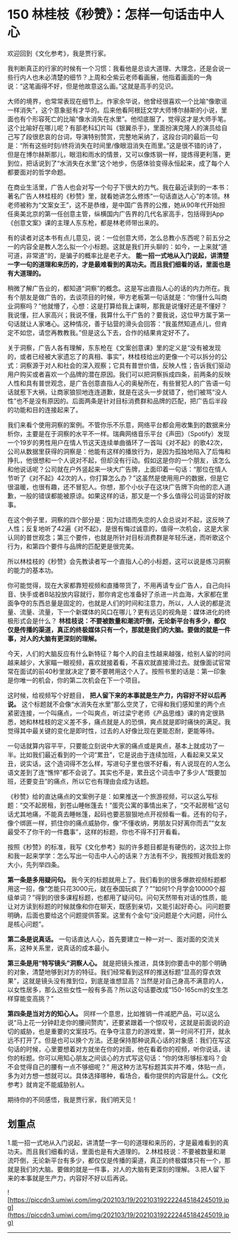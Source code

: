 # 150 林桂枝《秒赞》：怎样一句话击中人心

欢迎回到《文化参考》，我是贾行家。

我判断真正的行家的时候有一个习惯：我看他是总谈大道理、大理念，还是会说一些行内人也未必清楚的细节？上周和仝紫云老师看画展，他指着画面的一角说：“这笔画得不好，但是他故意这么画。”这就是高手的见识。

大师的境界，也常常表现在细节上。作家余华说，他曾经很喜欢一个比喻“像歌谣一样消失”，这个意象挺有才华的。后来他看阿根廷文学大师博尔赫斯的小说，里面也有个形容死亡的比喻“像水消失在水里”。他彻底服了，觉得这才是大师手笔。这个比喻好在哪儿呢？有部老科幻片叫《银翼杀手》，里面扮演克隆人的演员给自己写了段很悲哀的台词，导演特别赞赏，完整地采纳了，这段台词的最后一句是：“所有这些时刻/终将消失在时间里/像眼泪消失在雨里。”这是很不错的诗了，但是在博尔赫斯那儿，眼泪和雨水的情景，又可以像炼钢一样，提炼得更利落，更到位，把话说到了“水消失在水里”这个地步，伤感体验变得永恒起来，成了每个人都要面对的哲学命题。

在商业生活里，广告人也会对写一个句子下很大的力气。我在最近读到的一本书：著名广告人林桂枝的《秒赞》里，就看她讲怎么修炼“一句话直达人心”的本领。林老师被称为“文案女王”，这不是恭维，是中国广告界的公推，她从90年代开始担任奥美北京的第一任创意主管，纵横国内广告界的几代名家高手，包括得到App《创意文案》课的主理人东东枪，都是林老师带出来的。

有的读者对这本书有点儿意见，说：一位创意大师，怎么总教小东西呢？前五分之一的内容全是教人怎么拟一个小标题。这就是我们开头聊的：如今，一上来就“道可道，非常道”的，是骗子的概率比是老子大。 **能一招一式地从入门说起，讲清楚一字一句的道理和来历的，才是最难看到的真功夫。而且我们细看的话，里面也是有大道理的。**

稍微了解广告业的，都知道“洞察”的概念。这是写出直指人心的话的内力所在。我有个朋友是做广告的，去谈项目的时候，甲方老板第一句话就是：“你懂什么叫商业洞察吗？”他就懵了，心想：这是打算给我上课啊，那我是说懂好还是不懂好？我说懂，拦人家高兴；我说不懂，我算什么干广告的？要我说，这位甲方属于第一句话就让人家堵心。这种情况，善于钻营的滑头会回答：“我虽然知道点儿，但肯定不如您，请您再教教我。”但是这么下去，合作的结果肯定好不了。

关于洞察，广告人各有理解，东东枪在《文案创意课》里的定义是“没有被发现的，或者已经被大家遗忘了的真相、事实”，林桂枝给出的更像一个可以拆分的公式：洞察源于对人和社会的深入观察；它具有普世价值，反映人性；告诉我们驱动用户购买或者喜欢一个品牌的潜在原因。我们可以把洞察拆成四条，前两条的反映人性和具有普世观念，是广告创意直指人心的奥秘所在，有些冒犯人的广告语一句话就惹下大祸，让商家狼狈地连连道歉，就是在这头一步就错了，他们被骂“没人性”也不是没有原因的。后面两条是针对目标消费群和品牌的匹配，把广告后半段的功能和目的连接起来了。

我们来看个使用洞察的案例。不管你乐不乐意，网络平台都会用收集到的数据来分析你，主要是在于洞察的水平不一样。瑞典网络音乐平台《声田》（Spotify）发现一个19岁的男性用户在情人节这天连续单曲循环了一首叫《对不起》的歌42次，公司从数据里获得的洞察是：他能有这样的播放行为，是因为孤独地陷入了后悔和挣扎，他很想和一个人说对不起，但却没有行动。假如这是你的一个朋友，该怎么和他说话呢？公司就在户外竖起来一块大广告牌，上面印着一句话：“那位在情人节听了《对不起》42次的人，你打算怎么办？”这虽然是使用用户的数据，但是它很温暖，也很有趣，还不冒犯人。你想，那个小伙子在这块广告牌下向他的恋人道歉，一般的错误都能被原谅。如果这样的话，那又是一个多么值得公司运营的好故事。

在这个例子里，洞察的四个部分是：因为过错而失恋的人会总说对不起，这反映了人性；反复地听了42遍《对不起》，是很有悔过诚意的，值得一次机会，这是大家认同的普世观念；第三个要件，也就是所针对目标消费群是年轻乐迷，而听歌这个行为，和第四个要件与品牌的匹配更是很完美。

所以林桂枝的《秒赞》会先教读者写一个直指人心的小标题，这可以说是练习洞察的能力的基本功。

你可能觉得，现在大家都靠短视频和直播带货了，不用再请专业广告人，自己向抖音、快手或者B站投放内容就行，那你肯定也准备好了杀进一片血海，大家都在里面争夺的东西总量是固定的，也就是人们的时间和注意力，所以，人人说的都是流量、流量、流量，下一个新媒体的风口在哪儿？更有远见的视角是：媒体进化的终极形式会是什么？ **林桂枝说：不要被数量和潮流吓倒，无论新平台有多少，都仅仅是传播的渠道，真正的终极媒体只有一个，那就是我们的大脑。要做的就是一件事，对人的大脑有更深刻的理解。**

今天，人们的大脑反应有什么新特征？每个人的自主性越来越强，给别人留的时间越来越少，大家瞄一眼视频，喜欢就接着看，不喜欢就直接滑过去。就像面试官常常在面试的前40秒里就决定了要不要聘用这个人了。按照书里的话是：第一印象是你唯一的机会，你的第二次机会在下一个项目。

这时候，给视频写个好题目， **把人留下来的本事就是生产力，内容好不好以后再说。** 这个标题就不会像“水消失在水里”那么空灵了，它得和我们感知里的两个点紧密连接，一个叫痛点，一个叫爽点，听过梁宁老师《产品思维》课的肯定很熟悉，她和林桂枝的定义差不多，痛点就是人的恐惧，爽点就是即时痛快的满足。我觉得其中最关键的变化是即时性，过去的人好像比现在更能忍耐，更能等待。

一句话就算内容平平，只要能立刻说中大家的痛点或是爽点，基本上就成功了一半。比如我们最近看到的一个词“累丑”，它是说由于连续加班，人看起来又呆又丑，说实话，这个造词得不怎么样，写进句子里也很不好看，有人说现在的人怎么语文差到了连“憔悴”都不会说了。其实也不是，累丑这个词击中了多少人“既要加班，还要变丑”的痛点，所以它也有理由会成为话题。

《秒赞》给的直达痛点的文案例子是：如果推送一个旅游视频，可以这么写标题：“交不起房租，到苍山睡帐篷去！”蛋壳公寓的事情出来了，“交不起房租”这句话尤其地痛，不能真去睡帐篷，起码也要恶狠狠地点开视频看一看。还有的句子，像个绑匪一样，抓住你的痛点威胁你，像“不懂收纳，男朋友只好离你而去”“女友最受不了你干的一件蠢事”，这样的标题，你也不得不打开看看。

按照《秒赞》的标准，我写《文化参考》拟的许多题目都是有硬伤的，这次拉上你和我一起来学学：怎么写出一句击中人心的话来？方法有不少，我按照对我启发的大小，先列举四条。

 **第一条是多用疑问句。** 我今天的标题就用上了。我们看到的很多爆款视频标题都用这一招，像“怎能只花3000元，就在泰国玩疯了？”“如何1个月学会10000个超级单词？”得到的很多课程标题，也都用了疑问句。问句天然带有对话的性质，能让对方读到标题的时候就像和你在聊天，既感到亲切，又能引起好奇心。问问题要明确，后面也要给这个问题提供答案。这里有个金句“没问题是个大问题，问什么是核心问题”。

 **第二条是说真话。** 一句话直达人心，首先要建立一种一对一、面对面的交流关系，这种关系里，说真话的成本最小。

 **第三条是用“特写镜头”洞察人心。** 就是把镜头推进，具体到你要击中的那个明确的对象，清楚地够到对方的特征。我们经常看到这样的推送标题“显高的穿衣效果”，这就是镜头没有推到位，到底是谁想显高？当然是对自己身高不满意的人，以女性居多，那么这些女性一般有多高？所以这句话要改成“150-165cm的女生怎样穿能变高挑？”

 **第四条是当对方的知心人。** 同样一个意思，比如推销一件减肥产品，可以这么说“马上花一分钟赶走你的腰间赘肉”，还要紧跟着一个惊叹号，这就是前面说的迫切的威胁，也是重要的文案技巧。在争夺注意力的游戏里，第一时间不打开，就永远不打开了。但是也可以换个方法。还是保持那种说真心话的对象感：我们在写这句话的时候，心里要想着对方就坐在你的对面，他在看着你的视频，听你说话，读你的标题。你可以用知心朋友之间谈心的方式写这句话：“你的体形够标准吗？会不会觉得自己的腰有一点不够细呢？” 用这种方法写标题其实并不难，体贴一点，多为对方想一想就可以。具体选择哪种，看场合，看你提供的内容是什么。《文化参考》就肯定不能威胁别人。

期待你的不同感悟，我是贾行家，我们明天见！

## 划重点

1.能一招一式地从入门说起，讲清楚一字一句的道理和来历的，才是最难看到的真功夫。而且我们细看的话，里面也是有大道理的。
2.林桂枝说：不要被数量和潮流吓倒，无论新平台有多少，都仅仅是传播的渠道，真正的终极媒体只有一个，那就是我们的大脑。要做的就是一件事，对人的大脑有更深刻的理解。
3.把人留下来的本事就是生产力，内容好不好以后再说。

![https://piccdn3.umiwi.com/img/202103/19/202103192222445184245019.jpg](https://piccdn3.umiwi.com/img/202103/19/202103192222445184245019.jpg)

---
